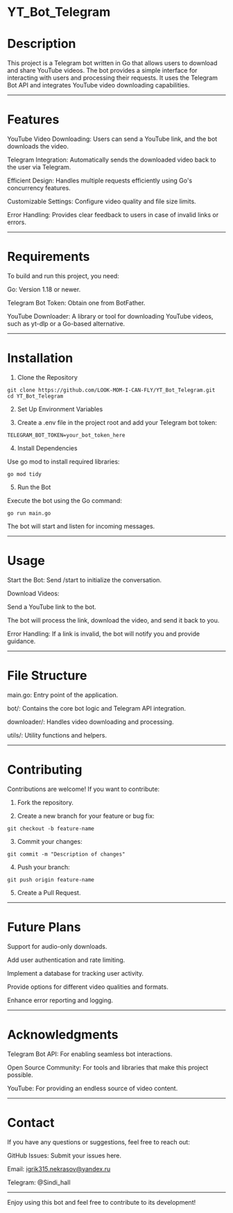 # YT_Bot_Telegram


# **Description**

This project is a Telegram bot written in Go that allows users to download and share YouTube videos. The bot provides a simple interface for interacting with users and processing their requests. It uses the Telegram Bot API and integrates YouTube video downloading capabilities.

--------------------------------------------------------------------------------------------------------------------------------------------------------

# **Features**

YouTube Video Downloading: Users can send a YouTube link, and the bot downloads the video.

Telegram Integration: Automatically sends the downloaded video back to the user via Telegram.

Efficient Design: Handles multiple requests efficiently using Go's concurrency features.

Customizable Settings: Configure video quality and file size limits.

Error Handling: Provides clear feedback to users in case of invalid links or errors.

--------------------------------------------------------------------------------------------------------------------------------------------------------

# **Requirements**

To build and run this project, you need:

Go: Version 1.18 or newer.

Telegram Bot Token: Obtain one from BotFather.

YouTube Downloader: A library or tool for downloading YouTube videos, such as yt-dlp or a Go-based alternative.

----------------------------------------------------------------------------

# **Installation**

1. Clone the Repository

```
git clone https://github.com/LOOK-MOM-I-CAN-FLY/YT_Bot_Telegram.git
cd YT_Bot_Telegram
```

2. Set Up Environment Variables

3. Create a .env file in the project root and add your Telegram bot token:

```TELEGRAM_BOT_TOKEN=your_bot_token_here```

4. Install Dependencies

Use go mod to install required libraries:

```go mod tidy```

5. Run the Bot

Execute the bot using the Go command:

```go run main.go```

The bot will start and listen for incoming messages.

----------------------------------------------------------------------------

# **Usage**

Start the Bot: Send /start to initialize the conversation.

Download Videos:

Send a YouTube link to the bot.

The bot will process the link, download the video, and send it back to you.

Error Handling: If a link is invalid, the bot will notify you and provide guidance.

----------------------------------------------------------------------------

# **File Structure**

main.go: Entry point of the application.

bot/: Contains the core bot logic and Telegram API integration.

downloader/: Handles video downloading and processing.

utils/: Utility functions and helpers.

----------------------------------------------------------------------------

# **Contributing**

Contributions are welcome! If you want to contribute:

1. Fork the repository.

2. Create a new branch for your feature or bug fix:

```git checkout -b feature-name```

3. Commit your changes:

```git commit -m "Description of changes"```

4. Push your branch:

```git push origin feature-name```

5. Create a Pull Request.

----------------------------------------------------------------------------

# **Future Plans**

Support for audio-only downloads.

Add user authentication and rate limiting.

Implement a database for tracking user activity.

Provide options for different video qualities and formats.

Enhance error reporting and logging.

----------------------------------------------------------------------------

# **Acknowledgments**

Telegram Bot API: For enabling seamless bot interactions.

Open Source Community: For tools and libraries that make this project possible.

YouTube: For providing an endless source of video content.

----------------------------------------------------------------------------

# **Contact**

If you have any questions or suggestions, feel free to reach out:

GitHub Issues: Submit your issues here.

Email: igrik315.nekrasov@yandex.ru

Telegram: @Sindi_hall

----------------------------------------------------------------------------

Enjoy using this bot and feel free to contribute to its development!

